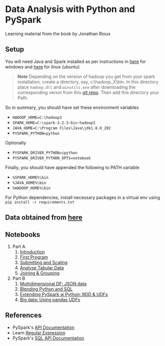 # Data Analysis with Python and PySpark

Learning material from the book by Jonathan Rioux

## Setup

You will need Java and Spark installed as per instructions in [here](https://sparkbyexamples.com/spark/apache-spark-installation-on-windows/) for windows and [here](https://sparkbyexamples.com/spark/spark-installation-on-linux-ubuntu/) for linux (ubuntu)

> **Note** Depending on the version of hadoop you get from your spark installation, create a directory, say, c:\hadoop_X\bin. In this directory place `hadoop.dll` and `winutils.exe` after downloading the corresponding verion from this [git repo](https://github.com/kontext-tech/winutils). Then add this directory your Path.

So in summary, you should have set these environment variables
- `HADOOP_HOME=C:\hadoop3`
- `SPARK_HOME=C:\spark-3.2.3-bin-hadoop3`
- `JAVA_HOME=C:\Program Files\Java\jdk1.8.0_202`
- `PYSPARK_PYTHON=python`

Optionally
- `PYSPARK_DRIVER_PYTHON=ipython`
- `PYSPARK_DRIVER_PYTHON_OPTS=notebook`

Finally, you should have appended the following to PATH variable
- `%SPARK_HOME%\bin`
- `%JAVA_HOME%\bin`
- `%HADOOP_HOME%\bin`

For Python dependencies, install necessary packages in a virtual env using `pip install -r requirements.txt`


Data obtained from [here](https://github.com/jonesberg/DataAnalysisWithPythonAndPySpark)
---
## Notebooks

1. Part A
    1. [Introduction](./1_Pyspark_Intro.ipynb)
    2. [First Program](./2_First_Steps.ipynb)
    3. [Submitting and Scaling](./3_Scaling.ipynb)
    4. [Analyse Tabular Data](./4_Analyse_tabular.ipynb)
    5. [Joining & Grouping](./5_Joining_Grouping.ipynb)
2. Part B
    1. [Multidimensional DF: JSON data](./6_PySpark_w_JSON.ipynb)
    2. [Blending Python and SQL](./7_Python_SQL.ipynb)
    3. [Extending PySpark w Python: RDD & UDFs](./8_RDD_n_UDFs.ipynb)
    4. [Big data: Using pandas UDFs](./9_Pandas_UDF.ipynb)

## References
- PySpark's [API Documentation](http://spark.apache.org/docs/latest/api/python/)
- Learn [Regular Expression](https://regexr.com/)
- PySpark's [SQL API Documentation](https://spark.apache.org/docs/latest/api/sql/index.html)